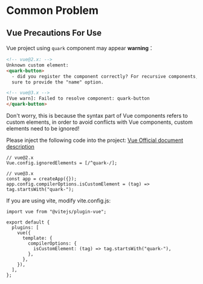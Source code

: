 # Common Problem

## Vue Precautions For Use

Vue project using `quark` component may appear **warning**：

```html
<!-- vue@2.x: -->
Unknown custom element:
<quark-button>
  - did you register the component correctly? For recursive components, make
  sure to provide the "name" option.

<!-- vue@3.x -->
[Vue warn]: Failed to resolve component: quark-button
</quark-button>
```

Don't worry, this is because the syntax part of Vue components refers to custom elements, in order to avoid conflicts with Vue components, custom elements need to be ignored! 

Please inject the following code into the project:
[Vue Official document description](https://vuejs.org/guide/extras/web-components.html)

```tsx
// vue@2.x
Vue.config.ignoredElements = [/^quark-/];

// vue@3.x
const app = createApp({});
app.config.compilerOptions.isCustomElement = (tag) => tag.startsWith("quark-");
```

If you are using vite, modify vite.config.js:

```tsx
import vue from "@vitejs/plugin-vue";

export default {
  plugins: [
    vue({
      template: {
        compilerOptions: {
          isCustomElement: (tag) => tag.startsWith("quark-"),
        },
      },
    }),
  ],
};
```
